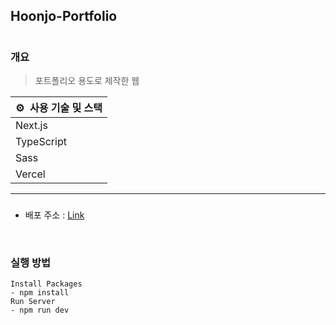 ## Hoonjo-Portfolio

#

### 개요

> 포트폴리오 용도로 제작한 웹

| ⚙️  사용 기술 및 스택 |
| --------------------- |
| Next.js               |
| TypeScript            |
| Sass                  |
| Vercel                |

---

###

- 배포 주소 : [Link](https://hoonjo-portfolio-a97zyol1x-hoonjo1-gmailcom.vercel.app/)

  </br>

### 실행 방법

    Install Packages
    - npm install
    Run Server
    - npm run dev
